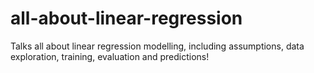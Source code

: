 # all-about-linear-regression
Talks all about linear regression modelling, including assumptions, data exploration, training, evaluation and predictions!
